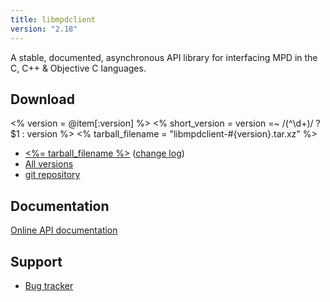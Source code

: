 ```yaml
---
title: libmpdclient
version: "2.18"
---
```


A stable, documented, asynchronous API library for interfacing MPD in
the C, C++ & Objective C languages.

## Download

<% version = @item[:version] %>
<% short_version = version =~ /(^\d+)/ ? $1 : version %>
<% tarball_filename = "libmpdclient-#{version}.tar.xz" %>

- [<%= tarball_filename %>](/download/libmpdclient/<%=short_version%>/<%=tarball_filename%>)
  ([change log](https://raw.githubusercontent.com/MusicPlayerDaemon/libmpdclient/v<%=version%>/NEWS))
- [All versions](/download/libmpdclient/)
- [git repository](https://github.com/MusicPlayerDaemon/libmpdclient)

## Documentation

[Online API documentation](http://www.musicpd.org/doc/libmpdclient/)

## Support

- [Bug tracker](https://github.com/MusicPlayerDaemon/libmpdclient/issues)
